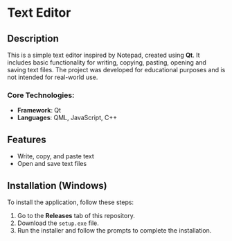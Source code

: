 # Text Editor

## Description

This is a simple text editor inspired by Notepad, created using **Qt**. It includes basic functionality for writing, copying, pasting, opening and saving text files. 
The project was developed for educational purposes and is not intended for real-world use.

### Core Technologies:
- **Framework**: Qt
- **Languages**: QML, JavaScript, C++

## Features
- Write, copy, and paste text
- Open and save text files

## Installation (Windows)
To install the application, follow these steps:
1. Go to the **Releases** tab of this repository.
2. Download the `setup.exe` file.
3. Run the installer and follow the prompts to complete the installation.
